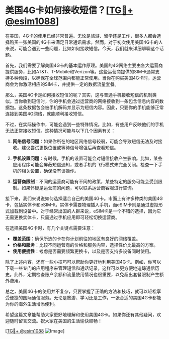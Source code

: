 # 美国4G卡如何接收短信？[[TG💪+ @esim1088](https://t.me/s/esim1088)]

在美国，4G卡的使用已经非常普遍。无论是旅游、留学还是工作，很多人都会选择购买一张美国的4G卡来满足日常通讯需求。然而，对于初次使用美国4G卡的人来说，可能会遇到一些问题，比如如何接收短信。今天，我们就来详细聊聊这个话题。

首先，我们需要了解美国4G卡的基本运作原理。美国的4G网络主要由各大运营商提供服务，比如AT&T、T-Mobile和Verizon等。这些运营商提供的SIM卡通常支持多种频段，以确保在全球范围内都能正常使用。当你在购买美国4G卡时，运营商会为你激活相应的SIM卡，并提供一定的数据流量套餐。

那么，美国4G卡是如何接收短信的呢？其实，这与普通手机接收短信的机制类似。当你收到短信时，你的手机会通过运营商的网络接收到一条包含信息内容的数据包。这条数据包会被手机解码并显示为短信内容。因此，只要你的手机能够正常连接到美国4G网络，就能顺利接收短信。

不过，在实际操作中，可能会遇到一些特殊情况。比如，有些用户反映他们的手机无法正常接收短信。这种情况可能与以下几个因素有关：

1. **网络信号问题**：如果你所在的地区网络信号较弱，可能会导致短信无法及时接收。建议尝试更换位置或等待信号增强后再查看短信。

2. **手机设置问题**：有时候，手机的设置可能会对短信接收产生影响。比如，某些应用程序可能会屏蔽短信通知，或者手机的飞行模式未完全关闭。检查一下手机的相关设置，确保没有误操作。

3. **运营商限制**：不同的运营商可能有不同的政策，某些特定的服务可能会受到限制。如果怀疑是运营商的问题，可以联系运营商客服进行咨询。

接下来，我们来说说如何选择适合自己的美国4G卡。市面上有许多种类的美国4G卡，包括实体卡和eSIM卡。实体卡需要物理插入手机，而eSIM卡则是通过虚拟形式加载到设备中。对于经常出国的人群来说，eSIM卡是一个不错的选择，因为它无需更换实体卡，只需通过手机应用即可轻松切换运营商。

在选择美国4G卡时，有几个关键点需要注意：

- **覆盖范围**：确保所选的卡在你计划前往的地区有良好的网络覆盖。
- **价格和服务**：比较不同运营商的价格和服务内容，选择性价比最高的方案。
- **使用便捷性**：考虑是否需要频繁更换卡，以及是否支持多设备同时使用。

除了上述内容，还有一些小技巧可以帮助你更好地利用美国4G卡。例如，你可以下载一些专门的应用程序来管理短信和通话记录，这样可以更方便地追踪通信历史。此外，定期检查账户余额和流量使用情况也很重要，以免超出套餐限制产生额外费用。

总之，美国4G卡的使用并不复杂，只要掌握了正确的方法和技巧，就可以轻松享受便捷的国际通信服务。无论是旅游、学习还是工作，一张合适的美国4G卡都能为你的海外生活增添便利。

希望这篇文章能帮助大家更好地理解和使用美国4G卡。如果你还有其他疑问，欢迎随时留言交流。祝大家在美国的生活愉快顺畅！

[[TG💪+ @esim1088](https://t.me/s/esim1088) ![Image](https://i.postimg.cc/4NQfJmqS/Snipaste-2025-05-13-00-14-12.png)]